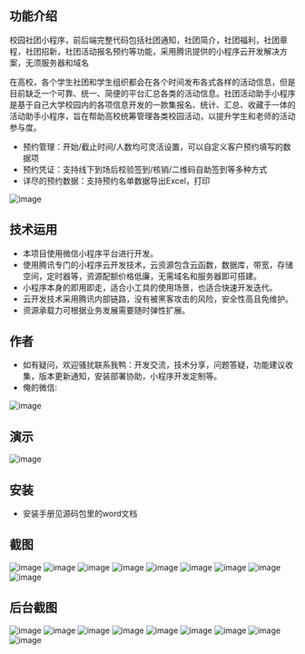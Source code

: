 ## 功能介绍 
    
校园社团小程序，前后端完整代码包括社团通知，社团简介，社团福利，社团章程，社团招新，社团活动报名预约等功能，采用腾讯提供的小程序云开发解决方案，无须服务器和域名

在高校，各个学生社团和学生组织都会在各个时间发布各式各样的活动信息，但是目前缺乏一个可靠、统一、简便的平台汇总各类的活动信息。社团活动助手小程序是基于自己大学校园内的各项信息开发的一款集报名、统计、汇总、收藏于一体的活动助手小程序，旨在帮助高校统筹管理各类校园活动，以提升学生和老师的活动参与度。

- 预约管理：开始/截止时间/人数均可灵活设置，可以自定义客户预约填写的数据项
- 预约凭证：支持线下到场后校验签到/核销/二维码自助签到等多种方式
- 详尽的预约数据：支持预约名单数据导出Excel，打印

![image](https://user-images.githubusercontent.com/101155347/157146722-97293d3f-cf52-42cc-a17c-1620e7cfe7f7.png)

## 技术运用
- 本项目使用微信小程序平台进行开发。
- 使用腾讯专门的小程序云开发技术，云资源包含云函数，数据库，带宽，存储空间，定时器等，资源配额价格低廉，无需域名和服务器即可搭建。
- 小程序本身的即用即走，适合小工具的使用场景，也适合快速开发迭代。
- 云开发技术采用腾讯内部链路，没有被黑客攻击的风险，安全性高且免维护。
- 资源承载力可根据业务发展需要随时弹性扩展。  



## 作者
- 如有疑问，欢迎骚扰联系我鸭：开发交流，技术分享，问题答疑，功能建议收集，版本更新通知，安装部署协助，小程序开发定制等。
- 俺的微信:

![image](https://user-images.githubusercontent.com/101155347/157146758-43fec727-8359-435e-a77d-0107d2197725.png)



## 演示

![image](https://user-images.githubusercontent.com/101155347/157146730-d4a23bc9-8091-4b68-91f2-3c99524f4de4.png)

 

## 安装

- 安装手册见源码包里的word文档




## 截图
![image](https://user-images.githubusercontent.com/101155347/157146798-948221dd-3c7c-44d9-a1b7-5a9497694dc4.png)
![image](https://user-images.githubusercontent.com/101155347/157146802-3cc003f9-7a4c-4de3-bd34-54deadb76b56.png)
![image](https://user-images.githubusercontent.com/101155347/157146806-b076de84-2176-422e-a5da-75fc9e00f3a7.png)
![image](https://user-images.githubusercontent.com/101155347/157146814-2437e8ac-5a95-4d1c-8c6f-82c0c46cc498.png)
![image](https://user-images.githubusercontent.com/101155347/157146817-4ae496c8-f360-4043-879e-6bdb0da4b0a4.png)
![image](https://user-images.githubusercontent.com/101155347/157146820-a02a18d5-489e-4591-8d2e-f9c6c5220a50.png)
![image](https://user-images.githubusercontent.com/101155347/157146824-136b094f-f3ea-423f-8b5b-7244314fa9f4.png)
![image](https://user-images.githubusercontent.com/101155347/157146829-3aebf761-0653-4439-9126-3759fcc9f931.png)
![image](https://user-images.githubusercontent.com/101155347/157146830-4823aaa6-d81b-420d-be44-89ba1c49aa57.png)

 


## 后台截图
![image](https://user-images.githubusercontent.com/101155347/157146839-e7dd985e-8d10-42e8-831d-0ba5b3fb5736.png)
![image](https://user-images.githubusercontent.com/101155347/157146849-a2237d49-4476-4332-b6ed-f21e8d8486c5.png)
![image](https://user-images.githubusercontent.com/101155347/157146855-8000b97f-d371-4975-b70c-1b8785edcd39.png)
![image](https://user-images.githubusercontent.com/101155347/157146861-04434980-4c5b-4543-9003-ea10c166e61b.png)
![image](https://user-images.githubusercontent.com/101155347/157146870-e8d9a167-0b40-4e58-ae9b-be567ca4dc6f.png)
![image](https://user-images.githubusercontent.com/101155347/157146876-9231758a-cd0a-4b0c-8428-e52b05be39ed.png)
![image](https://user-images.githubusercontent.com/101155347/157146889-f86ceea0-2382-4bf0-8eb5-daef5ad40c4b.png)
![image](https://user-images.githubusercontent.com/101155347/157146900-59db8d98-b06d-4d1a-bc57-6fe77bb467eb.png)
![image](https://user-images.githubusercontent.com/101155347/157146907-4f49bc20-a5f4-4955-9403-145b9841daee.png)







 
